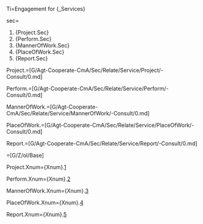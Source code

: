 Ti=Engagement for {_Services}

sec=<ol><li>{Project.Sec}</li><li>{Perform.Sec}</li><li>{MannerOfWork.Sec}</li><li>{PlaceOfWork.Sec}</li><li>{Report.Sec}</li></ol>

Project.=[G/Agt-Cooperate-CmA/Sec/Relate/Service/Project/-Consult/0.md]

Perform.=[G/Agt-Cooperate-CmA/Sec/Relate/Service/Perform/-Consult/0.md]

MannerOfWork.=[G/Agt-Cooperate-CmA/Sec/Relate/Service/MannerOfWork/-Consult/0.md]

PlaceOfWork.=[G/Agt-Cooperate-CmA/Sec/Relate/Service/PlaceOfWork/-Consult/0.md]

Report.=[G/Agt-Cooperate-CmA/Sec/Relate/Service/Report/-Consult/0.md]

=[G/Z/ol/Base]

Project.Xnum={Xnum}.<a href="#Relate.Service.Project.Sec" class="xref">1</a>

Perform.Xnum={Xnum}.<a href="#Relate.Service.Perform.Sec" class="xref">2</a>

MannerOfWork.Xnum={Xnum}.<a href="#Relate.Service.MannerOfWork.Sec" class="xref">3</a>
  
PlaceOfWork.Xnum={Xnum}.<a href="#Relate.Service.PlaceOfWork.Sec" class="xref">4</a>

Report.Xnum={Xnum}.<a href="#Relate.Service.Report.Sec" class="xref">5</a>

